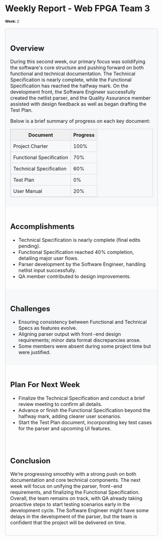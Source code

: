# Weekly Report - Web FPGA Team 3
<small>**Week:** 2</small>

<table style="width:100%; border: 1px solid #d1d5da; border-collapse: separate; border-radius: 6px; border-spacing: 0;">
  <tr style="background-color: #f6f8fa; border-bottom: 1px solid #d1d5da;">
    <td style="padding: 1em;">
      <h2>Overview</h2>
      <p>
        During this second week, our primary focus was solidifying the software's core structure and 
        pushing forward on both functional and technical documentation. The Technical Specification 
        is nearly complete, while the Functional Specification has reached the halfway mark. On the 
        development front, the Software Engineer successfully created the netlist parser, and the 
        Quality Assurance member assisted with design feedback as well as began drafting the Test Plan.
      </p>
      <p>
        Below is a brief summary of progress on each key document:
      </p>
      <table style="width:100%; border: 1px solid #d1d5da; border-collapse: collapse; margin: 1em 0;">
        <tr style="background-color: #f0f0f0;">
          <th style="padding: 0.5em; border: 1px solid #d1d5da;">Document</th>
          <th style="padding: 0.5em; border: 1px solid #d1d5da;">Progress</th>
        </tr>
        <tr>
          <td style="padding: 0.5em; border: 1px solid #d1d5da;">Project Charter</td>
          <td style="padding: 0.5em; border: 1px solid #d1d5da;">100%</td>
        <tr>
          <td style="padding: 0.5em; border: 1px solid #d1d5da;">Functional Specification</td>
          <td style="padding: 0.5em; border: 1px solid #d1d5da;">70%</td>
        </tr>
        <tr>
          <td style="padding: 0.5em; border: 1px solid #d1d5da;">Technical Specification</td>
          <td style="padding: 0.5em; border: 1px solid #d1d5da;">60%</td>
        </tr>
        <tr>
          <td style="padding: 0.5em; border: 1px solid #d1d5da;">Test Plan</td>
          <td style="padding: 0.5em; border: 1px solid #d1d5da;">0%</td>
        </tr>
        <tr>
            <td style="padding: 0.5em; border: 1px solid #d1d5da;">User Manual</td>
            <td style="padding: 0.5em; border: 1px solid #d1d5da;">20%</td>
        </tr>
      </table>
    </td>
  </tr>

  <tr style="border-bottom: 1px solid #d1d5da;">
    <td style="padding: 1em;">
      <h2>Accomplishments</h2>
      <ul>
        <li>Technical Specification is nearly complete (final edits pending).</li>
        <li>Functional Specification reached 40% completion, detailing major user flows.</li>
        <li>Parser development by the Software Engineer, handling netlist input successfully.</li>
        <li>QA member contributed to design improvements.</li>
      </ul>
    </td>
  </tr>

  <tr style="background-color: #f6f8fa; border-bottom: 1px solid #d1d5da;">
    <td style="padding: 1em;">
      <h2>Challenges</h2>
      <ul>
        <li>Ensuring consistency between Functional and Technical Specs as features evolve.</li>
        <li>Aligning parser output with front-end design requirements; minor data format discrepancies arose.</li>
        <li>Some members were absent during some project time but were justified.</li>
      </ul>
    </td>
  </tr>

  <tr style="border-bottom: 1px solid #d1d5da;">
    <td style="padding: 1em;">
      <h2>Plan For Next Week</h2>
      <ul>
        <li>Finalize the Technical Specification and conduct a brief review meeting to confirm all details.</li>
        <li>Advance or finish the Functional Specification beyond the halfway mark, adding clearer user scenarios.</li>
        <li>Start the Test Plan document, incorporating key test cases for the parser and upcoming UI features.</li>
      </ul>
    </td>
  </tr>

  <tr>
    <td style="padding: 1em;">
      <h2>Conclusion</h2>
      <p>
        We’re progressing smoothly with a strong push on both documentation and core technical components. 
        The next week will focus on unifying the parser, front-end requirements, and finalizing the Functional Specification. 
        Overall, the team remains on track, with QA already taking proactive steps to start testing scenarios early in the development cycle. The Software Engineer might have some delays in the development of the parser, but the team is confident that the project will be delivered on time.
      </p>
    </td>
  </tr>
</table>
